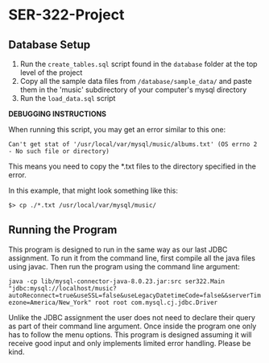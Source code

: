 # SER-322-Project

## Database Setup
1. Run the `create_tables.sql` script found in the `database` folder at the top level of the project
2. Copy all the sample data files from `/database/sample_data/` and paste them in the 'music' subdirectory of your computer's mysql directory
3. Run the `load_data.sql` script

**DEBUGGING INSTRUCTIONS**

When running this script, you may get an error similar to this one:

    Can't get stat of '/usr/local/var/mysql/music/albums.txt' (OS errno 2 - No such file or directory)

This means you need to copy the *.txt files to the directory specified in the error.

In this example, that might look something like this:

`$> cp ./*.txt /usr/local/var/mysql/music/`


## Running the Program
This program is designed to run in the same way as our last JDBC assignment. To run it from the command line, first compile all the java files using javac. Then run the program using the command line argument:

`java -cp lib/mysql-connector-java-8.0.23.jar:src ser322.Main "jdbc:mysql://localhost/music?autoReconnect=true&useSSL=false&useLegacyDatetimeCode=false&&serverTimezone=America/New_York" root root com.mysql.cj.jdbc.Driver`

Unlike the JDBC assignment the user does not need to declare their query as part of their command line argument. Once inside the program one only has to follow the menu options. This program is designed assuming it will receive good input and only implements limited error handling. Please be kind. 
